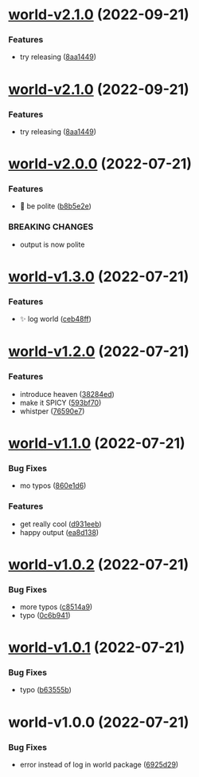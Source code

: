 # [world-v2.1.0](https://github.com/justinawrey/release-poc/compare/world-v2.0.0...world-v2.1.0) (2022-09-21)


### Features

* try releasing ([8aa1449](https://github.com/justinawrey/release-poc/commit/8aa14494fe9e50b641ee24b3889e62e8957ee739))

# [world-v2.1.0](https://github.com/justinawrey/release-poc/compare/world-v2.0.0...world-v2.1.0) (2022-09-21)


### Features

* try releasing ([8aa1449](https://github.com/justinawrey/release-poc/commit/8aa14494fe9e50b641ee24b3889e62e8957ee739))

# [world-v2.0.0](https://github.com/justinawrey/release-poc/compare/world-v1.3.0...world-v2.0.0) (2022-07-21)

### Features

- :art: be polite ([b8b5e2e](https://github.com/justinawrey/release-poc/commit/b8b5e2e9a6a092cab258418145206ecb07bbb241))

### BREAKING CHANGES

- output is now polite

# [world-v1.3.0](https://github.com/justinawrey/release-poc/compare/world-v1.2.0...world-v1.3.0) (2022-07-21)

### Features

- :sparkles: log world ([ceb48ff](https://github.com/justinawrey/release-poc/commit/ceb48ff76d92c4f7cbd09224f2093b654d69f95e))

# [world-v1.2.0](https://github.com/justinawrey/release-poc/compare/world-v1.1.0...world-v1.2.0) (2022-07-21)

### Features

- introduce heaven ([38284ed](https://github.com/justinawrey/release-poc/commit/38284ed5fa3e35de506605e7757abb6e66e06721))
- make it SPICY ([593bf70](https://github.com/justinawrey/release-poc/commit/593bf70c4b95ec3ba9494b4087904d5ea4f37efd))
- whistper ([76590e7](https://github.com/justinawrey/release-poc/commit/76590e7dfac9a0108e730e50fcc3f7bb5805a047))

# [world-v1.1.0](https://github.com/justinawrey/release-poc/compare/world-v1.0.2...world-v1.1.0) (2022-07-21)

### Bug Fixes

- mo typos ([860e1d6](https://github.com/justinawrey/release-poc/commit/860e1d6bfe210c2b788bb0add42a06fb5286da1f))

### Features

- get really cool ([d931eeb](https://github.com/justinawrey/release-poc/commit/d931eeb40bf7ad31b6902035b7ba250da2e663e3))
- happy output ([ea8d138](https://github.com/justinawrey/release-poc/commit/ea8d1388feae9a683c7b9c8ac166afb783814d37))

# [world-v1.0.2](https://github.com/justinawrey/release-poc/compare/world-v1.0.1...world-v1.0.2) (2022-07-21)

### Bug Fixes

- more typos ([c8514a9](https://github.com/justinawrey/release-poc/commit/c8514a987718b97c043fa88bab898223c6440729))
- typo ([0c6b941](https://github.com/justinawrey/release-poc/commit/0c6b941c6997e7b27744bc47400168aa35e2c3cd))

# [world-v1.0.1](https://github.com/justinawrey/release-poc/compare/world-v1.0.0...world-v1.0.1) (2022-07-21)

### Bug Fixes

- typo ([b63555b](https://github.com/justinawrey/release-poc/commit/b63555beb11dffec7a4d24c196db2e94c39a54c3))

# world-v1.0.0 (2022-07-21)

### Bug Fixes

- error instead of log in world package ([6925d29](https://github.com/justinawrey/release-poc/commit/6925d29b8be8944ee65a774733b0a15d12db06f5))
